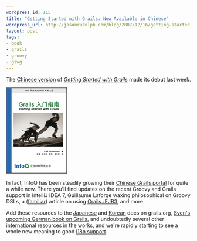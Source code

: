```yaml
--- 
wordpress_id: 115
title: "Getting Started with Grails: Now Available in Chinese"
wordpress_url: http://jasonrudolph.com/blog/2007/12/16/getting-started-with-grails-now-available-in-chinese/
layout: post
tags:
- book
- grails
- groovy
- gswg	
---
```

The [Chinese version](http://www.infoq.com/cn/minibooks/grails "Getting Started with Grails - Chinese Translation") of [*Getting Started with Grails*](http://www.infoq.com/minibooks/grails) made its debut last week.  

![GSwG Chinese Cover](/resources/gswg-chinese-cover.jpg)

In fact, InfoQ has been steadily growing their [Chinese Grails portal](http://www.infoq.com/cn/grails "InfoQ Chinese Grails Portal") for quite a while now.  There you'll find updates on the recent Groovy and Grails support in IntelliJ IDEA 7, Guillaume Laforge waxing philosophical on Groovy DSLs, a ([familiar](http://jasonrudolph.com/blog/2006/08/22/grails-ejb3-article-on-infoq/ "Grails + EJB3 Article on InfoQ")) article on using [Grails+EJB3](http://www.infoq.com/cn/news/2007/08/grails-ejb-tutorial "InfoQ: Grails + EJB Domain Models Step-by-Step - Chinese Translation"), and more.

Add these resources to the [Japanese](http://www.grails.org/Japanese+Home "grails.org - Japanese Translation") and [Korean](http://www.grails.org/Korean+Home "grails.org - Korean Translation") docs on grails.org, [Sven's upcoming German book on Grails](http://www.flavor.de/snipsnap/space/start/2007-09-22/1 "Sven Haiges"), and undoubtedly several other international resources in the works, and we're rapidly starting to see a whole new meaning to good [i18n support](http://grails.org/doc/1.0.x/guide/single.html#10.%20Internationalization "The Grails Framework - Reference Documentation - Internationalization").
